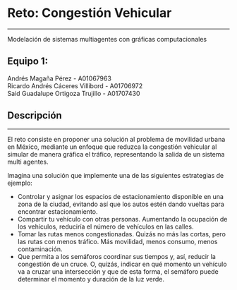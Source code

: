 # Reto: Congestión Vehicular
---
Modelación de sistemas multiagentes con gráficas computacionales

## Equipo 1:
Andrés Magaña Pérez - A01067963 <br>
Ricardo Andrés Cáceres Villibord - A01706972 <br>
Said Guadalupe Ortigoza Trujillo - A01707430 <br>

## Descripción
---
El reto consiste en proponer una solución al problema de movilidad urbana en México, mediante un enfoque que reduzca la congestión vehicular al simular de manera gráfica el tráfico, representando la salida de un sistema multi agentes.

Imagina una solución que implemente una de las siguientes estrategias de ejemplo:

* Controlar y asignar los espacios de estacionamiento disponible en una zona de la ciudad, evitando así que los autos estén dando vueltas para encontrar estacionamiento.
* Compartir tu vehículo con otras personas. Aumentando la ocupación de los vehículos, reduciría el número de vehículos en las calles.
* Tomar las rutas menos congestionadas. Quizás no más las cortas, pero las rutas con menos tráfico. Más movilidad, menos consumo, menos contaminación.
* Que permita a los semáforos coordinar sus tiempos y, así, reducir la congestión de un cruce. O, quizás, indicar en qué momento un vehículo va a cruzar una intersección y que de esta forma, el semáforo puede determinar el momento y duración de la luz verde.
